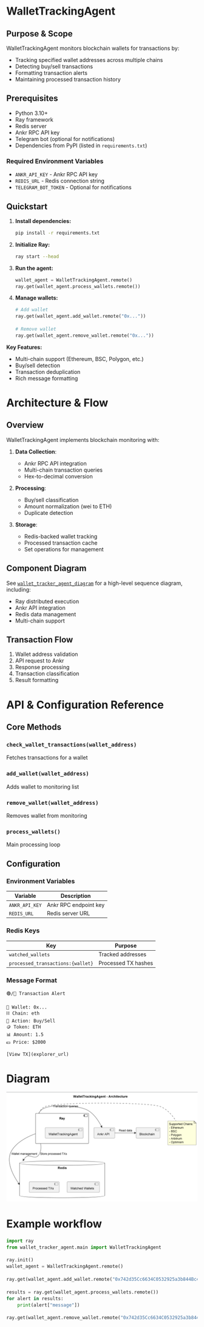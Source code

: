 # WalletTrackingAgent

## Purpose & Scope
WalletTrackingAgent monitors blockchain wallets for transactions by:
- Tracking specified wallet addresses across multiple chains
- Detecting buy/sell transactions
- Formatting transaction alerts
- Maintaining processed transaction history

## Prerequisites
- Python 3.10+
- Ray framework
- Redis server
- Ankr RPC API key
- Telegram bot (optional for notifications)
- Dependencies from PyPI (listed in `requirements.txt`)

### Required Environment Variables
- `ANKR_API_KEY` - Ankr RPC API key
- `REDIS_URL` - Redis connection string
- `TELEGRAM_BOT_TOKEN` - Optional for notifications

## Quickstart
1. **Install dependencies:**
   ```bash
   pip install -r requirements.txt
   ```

2. **Initialize Ray:**
   ```bash
   ray start --head
   ```

3. **Run the agent:**
   ```python
   wallet_agent = WalletTrackingAgent.remote()
   ray.get(wallet_agent.process_wallets.remote())
   ```

4. **Manage wallets:**
   ```python
   # Add wallet
   ray.get(wallet_agent.add_wallet.remote("0x..."))

   # Remove wallet
   ray.get(wallet_agent.remove_wallet.remote("0x..."))
   ```

**Key Features:**
- Multi-chain support (Ethereum, BSC, Polygon, etc.)
- Buy/sell detection
- Transaction deduplication
- Rich message formatting

# Architecture & Flow

## Overview
WalletTrackingAgent implements blockchain monitoring with:

1. **Data Collection**:
   - Ankr RPC API integration
   - Multi-chain transaction queries
   - Hex-to-decimal conversion

2. **Processing**:
   - Buy/sell classification
   - Amount normalization (wei to ETH)
   - Duplicate detection

3. **Storage**:
   - Redis-backed wallet tracking
   - Processed transaction cache
   - Set operations for management

## Component Diagram
See [`wallet_tracker_agent_diagram`](images/diagrams/wallet_tracker_agent.png) for a high-level sequence diagram, including:
- Ray distributed execution
- Ankr API integration
- Redis data management
- Multi-chain support

## Transaction Flow
1. Wallet address validation
2. API request to Ankr
3. Response processing
4. Transaction classification
5. Result formatting

# API & Configuration Reference

## Core Methods

### `check_wallet_transactions(wallet_address)`
Fetches transactions for a wallet

### `add_wallet(wallet_address)`
Adds wallet to monitoring list

### `remove_wallet(wallet_address)`
Removes wallet from monitoring

### `process_wallets()`
Main processing loop

## Configuration

### Environment Variables
| Variable | Description |
|----------|-------------|
| `ANKR_API_KEY` | Ankr RPC endpoint key |
| `REDIS_URL` | Redis server URL |

### Redis Keys
| Key | Purpose |
|-----|---------|
| `watched_wallets` | Tracked addresses |
| `processed_transactions:{wallet}` | Processed TX hashes |

### Message Format
```
🟢/🔴 Transaction Alert

🔗 Wallet: 0x...
⛓️ Chain: eth
💱 Action: Buy/Sell
🪙 Token: ETH
📊 Amount: 1.5
💵 Price: $2000

[View TX](explorer_url)
```

# Diagram

![wallet_tracker_agent.png](images/diagrams/wallet_tracker_agent.png)

# Example workflow

```python
import ray
from wallet_tracker_agent.main import WalletTrackingAgent

ray.init()
wallet_agent = WalletTrackingAgent.remote()

ray.get(wallet_agent.add_wallet.remote("0x742d35Cc6634C0532925a3b844Bc454e4438f44e"))  # Example ETH wallet

results = ray.get(wallet_agent.process_wallets.remote())
for alert in results:
    print(alert["message"])

ray.get(wallet_agent.remove_wallet.remote("0x742d35Cc6634C0532925a3b844Bc454e4438f44e"))
```